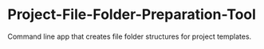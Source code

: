 # Project-File-Folder-Preparation-Tool
Command line app that creates file folder structures for project templates. 
